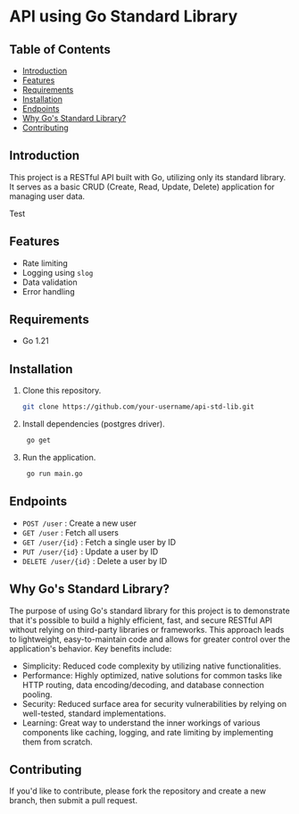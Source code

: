 # API using Go Standard Library

## Table of Contents

- [Introduction](#introduction)
- [Features](#features)
- [Requirements](#requirements)
- [Installation](#installation)
- [Endpoints](#endpoints)
- [Why Go's Standard Library?](#why-gos-standard-library)
- [Contributing](#contributing)

## Introduction

This project is a RESTful API built with Go, utilizing only its standard library. It serves as a basic CRUD (Create, Read, Update, Delete) application for managing user data. 

Test

## Features

- Rate limiting
- Logging using `slog`
- Data validation
- Error handling

## Requirements

- Go 1.21

## Installation

1. Clone this repository.

   ```bash
   git clone https://github.com/your-username/api-std-lib.git
   ```

2. Install dependencies (postgres driver).

   ```bash
    go get
   ```

3. Run the application.

   ```bash
    go run main.go

   ```

## Endpoints

- `POST /user` : Create a new user
- `GET /user` : Fetch all users
- `GET /user/{id}` : Fetch a single user by ID
- `PUT /user/{id}` : Update a user by ID
- `DELETE /user/{id}` : Delete a user by ID

## Why Go's Standard Library?

The purpose of using Go's standard library for this project is to demonstrate that it's possible to build a highly efficient, fast, and secure RESTful API without relying on third-party libraries or frameworks. This approach leads to lightweight, easy-to-maintain code and allows for greater control over the application's behavior. Key benefits include:

- Simplicity: Reduced code complexity by utilizing native functionalities.
- Performance: Highly optimized, native solutions for common tasks like HTTP routing, data encoding/decoding, and database connection pooling.
- Security: Reduced surface area for security vulnerabilities by relying on well-tested, standard implementations.
- Learning: Great way to understand the inner workings of various components like caching, logging, and rate limiting by implementing them from scratch.

## Contributing

If you'd like to contribute, please fork the repository and create a new branch, then submit a pull request.
